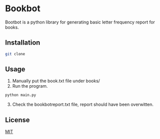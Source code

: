 
# Bookbot
Bootbot is a python library for generating basic letter frequency report for books.

## Installation
```bash
git clone 
```

## Usage

1. Manually put the book.txt file under books/ 
2. Run the program.
```bash
python main.py
```
3. Check the bookbotreport.txt file, report should have been overwitten.

## License

[MIT](https://choosealicense.com/licenses/mit/)
